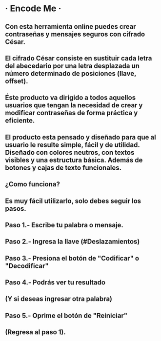 # · Encode Me ·

## Con esta herramienta online puedes crear contraseñas y mensajes seguros con cifrado César. 

## El cifrado César consiste en sustituir cada letra del abecedario por una letra desplazada un número determinado de posiciones (llave, offset).

## Éste producto va dirigido a todos aquellos usuarios que tengan la necesidad de crear y modificar contraseñas de forma práctica y eficiente.

## El producto esta pensado y diseñado para que al usuario le resulte simple, fácil y de utilidad. Diseñado con colores neutros, con textos visibles y una estructura básica. Además de botones y cajas de texto funcionales.

## ¿Como funciona?
## Es muy fácil utilizarlo, solo debes seguir los pasos.
## Paso 1.- Escribe tu palabra o mensaje.
## Paso 2.- Ingresa la llave (#Deslazamientos)
## Paso 3.- Presiona el botón de "Codificar" o "Decodificar"
## Paso 4.- Podrás ver tu resultado
## (Y si deseas ingresar otra palabra)
## Paso 5.- Oprime el botón de "Reiniciar"
## (Regresa al paso 1).





